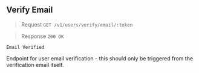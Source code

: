 ## Verify Email

> Request `GET /v1/users/verify/email/:token`

> Response `200 OK`

```plaintext
Email Verified
```

Endpoint for user email verification - this should only be triggered from the verification email itself.
